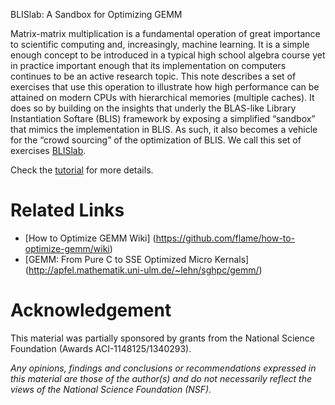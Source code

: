 BLISlab: A Sandbox for Optimizing GEMM

Matrix-matrix multiplication is a fundamental operation of great
importance to scientific computing and, increasingly, machine learning.
It is a simple enough concept to be introduced in a typical high school
algebra course yet in practice important enough that its implementation
on computers continues to be an active research topic. This note
describes a set of exercises that use this operation to illustrate how
high performance can be attained on modern CPUs with hierarchical
memories (multiple caches). It does so by building on the insights that
underly the BLAS-like Library Instantiation Softare (BLIS) framework by
exposing a simplified “sandbox” that mimics the implementation in BLIS.
As such, it also becomes a vehicle for the “crowd sourcing” of the
optimization of BLIS. We call this set of exercises [BLISlab](https://github.com/flame/blislab).

Check the [tutorial](https://github.com/flame/blislab/blob/master/tutorial.pdf) for more details.

# Related Links
* [How to Optimize GEMM Wiki] (https://github.com/flame/how-to-optimize-gemm/wiki)
* [GEMM: From Pure C to SSE Optimized Micro Kernals] (http://apfel.mathematik.uni-ulm.de/~lehn/sghpc/gemm/)

# Acknowledgement
This material was partially sponsored by grants from the National Science Foundation (Awards ACI-1148125/1340293).

_Any opinions, findings and conclusions or recommendations expressed in this material are those of the author(s) and do not necessarily reflect the views of the National Science Foundation (NSF)._
